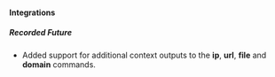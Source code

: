 
#### Integrations
##### Recorded Future
- Added support for additional context outputs to the **ip**, **url**, **file** and **domain** commands.
